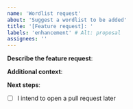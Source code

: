 ```yaml
---
name: 'Wordlist request'
about: 'Suggest a wordlist to be added'
title: '[Feature request]: '
labels: 'enhancement' # Alt: proposal
assignees: ''
---
```


**Describe the feature request**:
<!-- A clear description of what should be added to the repository -->

**Additional context**:
<!-- Anything else which may be useful, such as a source - where did the wordlists/values come from?  Link/URLs/upstream.  We like to give credit! -->

**Next steps**:
<!-- Tick if applicable -->

- [ ] I intend to open a pull request later
